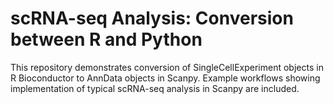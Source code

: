 # scRNA-seq Analysis: Conversion between R and Python

This repository demonstrates conversion of SingleCellExperiment objects in R Bioconductor to AnnData objects in Scanpy. Example workflows showing implementation of typical scRNA-seq analysis in Scanpy are included.
